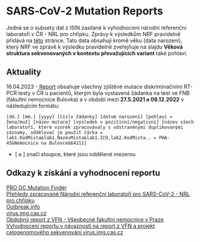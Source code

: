 # SARS‑CoV‑2 Mutation Reports

Jedná se o subsety dat z ISIN zasílané k vyhodnocení národní referenční laboratoři v ČR - NRL pro chřipku. Zprávy k výsledkům NRF pravidelně přidává na [této](https://archiv.szu.cz/tema/prevence/celogenomova-sekvenace-v-cr-souhrnna-zprava) stránce.
Tato data obsahují kromě věku (data narození), který NRF ve zprávě k výsledku pravidelně zveřejňuje na slajdu **Věková struktura sekvenovaných v kontextu převažujících variant** také pohlaví.

## Aktuality

16.04.2023 - [Report](report/report) obsahuje všechny zjištěné mutace diskriminačními RT-PCR testy v ČR u pacientů, kterým byla vystavená žádanka na test ve FNB (fakultní nemocnice Bulovka) a v období mezi **27.5.2021 a 08.12.2022** v následujícím formátu:

```
[dd.] [mm.] [yyyy] [číslo žádanky] [datum narození] [pohlaví = žena/muž] [název mutace] [výsledek = pozitivní/negativní] [název všech laboratoří, které vzorek zpracovávaly s odstraněnými duplikovanými záznamy, oddělovač je použit čárka = lab1.KodMista&lab1.NazevMista&lab1.ICO,lab2.KodMista.. = PHA-45&Nemocnice na Bulovce&64211]
```
* [ a ] značí sloupce, které jsou oddělené mezerou

## Odkazy k získání a vyhodnocení reportu

[PRO OC Mutation Finder](https://github.com/PRO-OC/pro-oc-mutation-finder)\
[Přehledy zpracované Národní referenční laboratoří pro SARS-CoV-2 - NRL pro chřipku](https://dastacr.cz/SARS-CoV-2.html)\
[Outbreak.info](https://outbreak.info/situation-reports)\
[virus.img.cas.cz](https://virus.img.cas.cz/)\
[Obdobný report z VFN - Všeobecné fakultní nemocnice v Praze](https://github.com/PRO-OC/pro-oc-mutation-finder-vfn-reports)\
[Vyhodnocení reportu v návaznosti na report z VFN a projekt celogenomového sekvenování virus.img.cas.cz](https://github.com/PRO-OC/stats-mutations-and-lineages)
